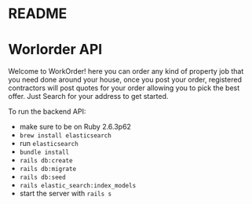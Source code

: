 # README
# Worlorder API
Welcome to WorkOrder! here you can order any kind of property job that you need done around your house, once you post your order, registered contractors will post quotes for your order allowing you to pick the best offer. Just Search for your address to get started.

To run the backend API:

- make sure to be on Ruby 2.6.3p62
- `brew install elasticsearch`
- run `elasticsearch`
- `bundle install`
- `rails db:create`
- `rails db:migrate`
- `rails db:seed`
- `rails elastic_search:index_models`
- start the server with `rails s`



